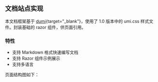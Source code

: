 ﻿## 文档站点实现
本文档框架基于 [dumi](https://v1.d.umijs.org/zh-CN){target="_blank"}，使用了 1.0 版本中的 umi.css 样式文件。封装基础的 razor 组件，供页面引用。

### 特性
- 支持 Markdown 格式快速编写文档
- 支持 Razor 组件示例展示
- 支持多语言


页面结构图如下：

